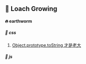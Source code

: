 ## :book: Loach Growing

#### :fire: earthworm

##### :bookmark: css
1. [Object.prototype.toString 才是老大](https://github.com/kongchengqiu/Loach/blob/master/earthworm/js/toString.md)


##### :bookmark: js
